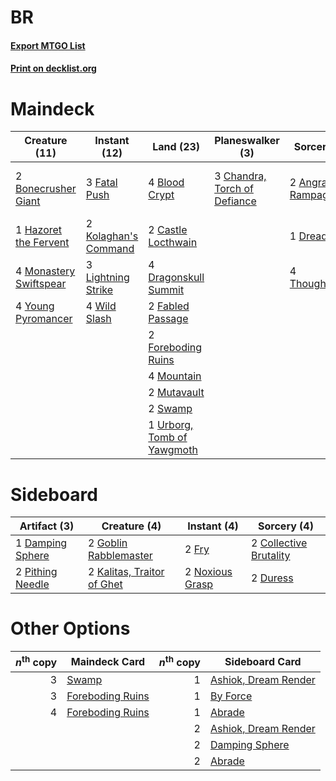 # BR

#### [Export MTGO List](../collection/BR/BR.txt)
#### [Print on decklist.org](http://decklist.org/?deckmain=2%09Angrath's%20Rampage%0A4%09Blood%20Crypt%0A2%09Bonecrusher%20Giant%0A2%09Castle%20Locthwain%0A3%09Chandra,%20Torch%20of%20Defiance%0A4%09Dragonskull%20Summit%0A1%09Dreadbore%0A2%09Fabled%20Passage%0A3%09Fatal%20Push%0A2%09Foreboding%20Ruins%0A1%09Hazoret%20the%20Fervent%0A2%09Kolaghan's%20Command%0A4%09Kroxa,%20Titan%20of%20Death's%20Hunger%0A3%09Lightning%20Strike%0A4%09Monastery%20Swiftspear%0A4%09Mountain%0A2%09Mutavault%0A2%09Swamp%0A4%09Thoughtseize%0A1%09Urborg,%20Tomb%20of%20Yawgmoth%0A4%09Wild%20Slash%0A4%09Young%20Pyromancer&deckside=2%09Collective%20Brutality%0A1%09Damping%20Sphere%0A2%09Duress%0A2%09Fry%0A2%09Goblin%20Rabblemaster%0A2%09Kalitas,%20Traitor%20of%20Ghet%0A2%09Noxious%20Grasp%0A2%09Pithing%20Needle)
# Maindeck

|                                          Creature (11)                                          |                                         Instant (12)                                          |                                              Land (23)                                              |                                           Planeswalker (3)                                            |                                         Sorcery (7)                                          |          Unknown (4)           |
|-------------------------------------------------------------------------------------------------|-----------------------------------------------------------------------------------------------|-----------------------------------------------------------------------------------------------------|-------------------------------------------------------------------------------------------------------|----------------------------------------------------------------------------------------------|--------------------------------|
|2 [Bonecrusher Giant](http://gatherer.wizards.com/Pages/Card/Details.aspx?multiverseid=473077)   |3 [Fatal Push](http://gatherer.wizards.com/Pages/Card/Details.aspx?multiverseid=423724)        |4 [Blood Crypt](http://gatherer.wizards.com/Pages/Card/Details.aspx?multiverseid=97102)              |3 [Chandra, Torch of Defiance](http://gatherer.wizards.com/Pages/Card/Details.aspx?multiverseid=417683)|2 [Angrath's Rampage](http://gatherer.wizards.com/Pages/Card/Details.aspx?multiverseid=461112)|4 Kroxa, Titan of Death's Hunger|
|1 [Hazoret the Fervent](http://gatherer.wizards.com/Pages/Card/Details.aspx?multiverseid=426838) |2 [Kolaghan's Command](http://gatherer.wizards.com/Pages/Card/Details.aspx?multiverseid=394613)|2 [Castle Locthwain](http://gatherer.wizards.com/Pages/Card/Details.aspx?multiverseid=473203)        |                                                                                                       |1 [Dreadbore](http://gatherer.wizards.com/Pages/Card/Details.aspx?multiverseid=430622)        |                                |
|4 [Monastery Swiftspear](http://gatherer.wizards.com/Pages/Card/Details.aspx?multiverseid=438706)|3 [Lightning Strike](http://gatherer.wizards.com/Pages/Card/Details.aspx?multiverseid=383299)  |4 [Dragonskull Summit](http://gatherer.wizards.com/Pages/Card/Details.aspx?multiverseid=420909)      |                                                                                                       |4 [Thoughtseize](http://gatherer.wizards.com/Pages/Card/Details.aspx?multiverseid=438676)     |                                |
|4 [Young Pyromancer](http://gatherer.wizards.com/Pages/Card/Details.aspx?multiverseid=426592)    |4 [Wild Slash](http://gatherer.wizards.com/Pages/Card/Details.aspx?multiverseid=391959)        |2 [Fabled Passage](http://gatherer.wizards.com/Pages/Card/Details.aspx?multiverseid=473206)          |                                                                                                       |                                                                                              |                                |
|                                                                                                 |                                                                                               |2 [Foreboding Ruins](http://gatherer.wizards.com/Pages/Card/Details.aspx?multiverseid=410040)        |                                                                                                       |                                                                                              |                                |
|                                                                                                 |                                                                                               |4 [Mountain](http://gatherer.wizards.com/Pages/Card/Details.aspx?multiverseid=439859)                |                                                                                                       |                                                                                              |                                |
|                                                                                                 |                                                                                               |2 [Mutavault](http://gatherer.wizards.com/Pages/Card/Details.aspx?multiverseid=370733)               |                                                                                                       |                                                                                              |                                |
|                                                                                                 |                                                                                               |2 [Swamp](http://gatherer.wizards.com/Pages/Card/Details.aspx?multiverseid=439858)                   |                                                                                                       |                                                                                              |                                |
|                                                                                                 |                                                                                               |1 [Urborg, Tomb of Yawgmoth](http://gatherer.wizards.com/Pages/Card/Details.aspx?multiverseid=383425)|                                                                                                       |                                                                                              |                                |


# Sideboard

|                                       Artifact (3)                                        |                                            Creature (4)                                             |                                       Instant (4)                                        |                                           Sorcery (4)                                           |
|-------------------------------------------------------------------------------------------|-----------------------------------------------------------------------------------------------------|------------------------------------------------------------------------------------------|-------------------------------------------------------------------------------------------------|
|1 [Damping Sphere](http://gatherer.wizards.com/Pages/Card/Details.aspx?multiverseid=443101)|2 [Goblin Rabblemaster](http://gatherer.wizards.com/Pages/Card/Details.aspx?multiverseid=438486)     |2 [Fry](http://gatherer.wizards.com/Pages/Card/Details.aspx?multiverseid=466894)          |2 [Collective Brutality](http://gatherer.wizards.com/Pages/Card/Details.aspx?multiverseid=414380)|
|2 [Pithing Needle](http://gatherer.wizards.com/Pages/Card/Details.aspx?multiverseid=129526)|2 [Kalitas, Traitor of Ghet](http://gatherer.wizards.com/Pages/Card/Details.aspx?multiverseid=407596)|2 [Noxious Grasp](http://gatherer.wizards.com/Pages/Card/Details.aspx?multiverseid=466864)|2 [Duress](http://gatherer.wizards.com/Pages/Card/Details.aspx?multiverseid=14557)               |


# Other Options

|*n*<sup>th</sup> copy|                                       Maindeck Card                                       |*n*<sup>th</sup> copy|                                        Sideboard Card                                         |
|--------------------:|-------------------------------------------------------------------------------------------|--------------------:|-----------------------------------------------------------------------------------------------|
|                    3|[Swamp](http://gatherer.wizards.com/Pages/Card/Details.aspx?multiverseid=439858)           |                    1|[Ashiok, Dream Render](http://gatherer.wizards.com/Pages/Card/Details.aspx?multiverseid=461155)|
|                    3|[Foreboding Ruins](http://gatherer.wizards.com/Pages/Card/Details.aspx?multiverseid=410040)|                    1|[By Force](http://gatherer.wizards.com/Pages/Card/Details.aspx?multiverseid=426825)            |
|                    4|[Foreboding Ruins](http://gatherer.wizards.com/Pages/Card/Details.aspx?multiverseid=410040)|                    1|[Abrade](http://gatherer.wizards.com/Pages/Card/Details.aspx?multiverseid=430772)              |
|                     |                                                                                           |                    2|[Ashiok, Dream Render](http://gatherer.wizards.com/Pages/Card/Details.aspx?multiverseid=461155)|
|                     |                                                                                           |                    2|[Damping Sphere](http://gatherer.wizards.com/Pages/Card/Details.aspx?multiverseid=443101)      |
|                     |                                                                                           |                    2|[Abrade](http://gatherer.wizards.com/Pages/Card/Details.aspx?multiverseid=430772)              |

